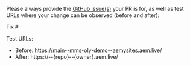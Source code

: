 Please always provide the [GitHub issue(s)](../issues) your PR is for, as well as test URLs where your change can be observed (before and after):

Fix #<gh-issue-id>

Test URLs:
- Before: https://main--mms-oly-demo--aemysites.aem.live/
- After: https://<branch>--{repo}--{owner}.aem.live/
